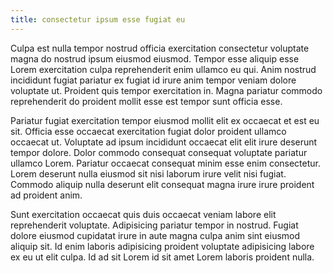 ```yaml
---
title: consectetur ipsum esse fugiat eu
---
```


Culpa est nulla tempor nostrud officia exercitation consectetur voluptate magna do nostrud ipsum eiusmod eiusmod. Tempor esse aliquip esse Lorem exercitation culpa reprehenderit enim ullamco eu qui. Anim nostrud incididunt fugiat pariatur ex fugiat id irure anim tempor veniam dolore voluptate ut. Proident quis tempor exercitation in. Magna pariatur commodo reprehenderit do proident mollit esse est tempor sunt officia esse.

Pariatur fugiat exercitation tempor eiusmod mollit elit ex occaecat et est eu sit. Officia esse occaecat exercitation fugiat dolor proident ullamco occaecat ut. Voluptate ad ipsum incididunt occaecat elit elit irure deserunt tempor dolore. Dolor commodo consequat consequat voluptate pariatur ullamco Lorem. Pariatur occaecat consequat minim esse enim consectetur. Lorem deserunt nulla eiusmod sit nisi laborum irure velit nisi fugiat. Commodo aliquip nulla deserunt elit consequat magna irure irure proident ad proident anim.

Sunt exercitation occaecat quis duis occaecat veniam labore elit reprehenderit voluptate. Adipisicing pariatur tempor in nostrud. Fugiat dolore eiusmod cupidatat irure in aute magna culpa anim sint eiusmod aliquip sit. Id enim laboris adipisicing proident voluptate adipisicing labore ex eu ut elit culpa. Id ad sit Lorem id sit amet Lorem laboris proident nulla.